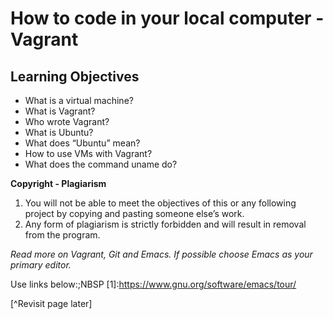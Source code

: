 # How to code in your local computer - Vagrant
## Learning Objectives
* What is a virtual machine?
* What is Vagrant?
* Who wrote Vagrant?
* What is Ubuntu?
* What does “Ubuntu” mean?
* How to use VMs with Vagrant?
* What does the command uname do?

**Copyright - Plagiarism**
1. You will not be able to meet the objectives of this or any following project by copying and pasting someone else’s work.
2. Any form of plagiarism is strictly forbidden and will result in removal from the program.


*Read more on Vagrant, Git and Emacs. If possible choose Emacs as your primary editor.*

Use links below:;NBSP 
[1]:https://www.gnu.org/software/emacs/tour/


[2]:https://learngitbranching.js.org/



[^Revisit page later]


